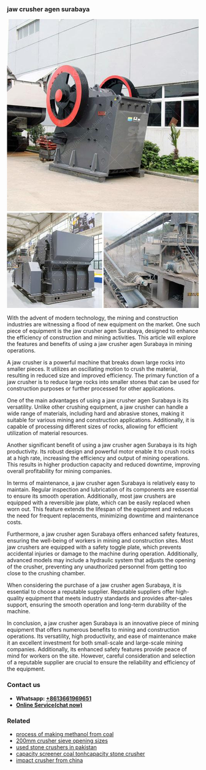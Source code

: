 <h3>jaw crusher agen surabaya</h3><img src='1708586972.jpg' alt=''><p>With the advent of modern technology, the mining and construction industries are witnessing a flood of new equipment on the market. One such piece of equipment is the jaw crusher agen Surabaya, designed to enhance the efficiency of construction and mining activities. This article will explore the features and benefits of using a jaw crusher agen Surabaya in mining operations.</p><p>A jaw crusher is a powerful machine that breaks down large rocks into smaller pieces. It utilizes an oscillating motion to crush the material, resulting in reduced size and improved efficiency. The primary function of a jaw crusher is to reduce large rocks into smaller stones that can be used for construction purposes or further processed for other applications.</p><p>One of the main advantages of using a jaw crusher agen Surabaya is its versatility. Unlike other crushing equipment, a jaw crusher can handle a wide range of materials, including hard and abrasive stones, making it suitable for various mining and construction applications. Additionally, it is capable of processing different sizes of rocks, allowing for efficient utilization of material resources.</p><p>Another significant benefit of using a jaw crusher agen Surabaya is its high productivity. Its robust design and powerful motor enable it to crush rocks at a high rate, increasing the efficiency and output of mining operations. This results in higher production capacity and reduced downtime, improving overall profitability for mining companies.</p><p>In terms of maintenance, a jaw crusher agen Surabaya is relatively easy to maintain. Regular inspection and lubrication of its components are essential to ensure its smooth operation. Additionally, most jaw crushers are equipped with a reversible jaw plate, which can be easily replaced when worn out. This feature extends the lifespan of the equipment and reduces the need for frequent replacements, minimizing downtime and maintenance costs.</p><p>Furthermore, a jaw crusher agen Surabaya offers enhanced safety features, ensuring the well-being of workers in mining and construction sites. Most jaw crushers are equipped with a safety toggle plate, which prevents accidental injuries or damage to the machine during operation. Additionally, advanced models may include a hydraulic system that adjusts the opening of the crusher, preventing any unauthorized personnel from getting too close to the crushing chamber.</p><p>When considering the purchase of a jaw crusher agen Surabaya, it is essential to choose a reputable supplier. Reputable suppliers offer high-quality equipment that meets industry standards and provides after-sales support, ensuring the smooth operation and long-term durability of the machine.</p><p>In conclusion, a jaw crusher agen Surabaya is an innovative piece of mining equipment that offers numerous benefits to mining and construction operations. Its versatility, high productivity, and ease of maintenance make it an excellent investment for both small-scale and large-scale mining companies. Additionally, its enhanced safety features provide peace of mind for workers on the site. However, careful consideration and selection of a reputable supplier are crucial to ensure the reliability and efficiency of the equipment.</p><h3>Contact us</h3><ul><li><strong>Whatsapp:&nbsp;<a href="https://wa.me/8613661969651">+8613661969651</a></strong></li><li><a href="https://swt.shibang-china.com/?git&amp;zhl&amp;jaw crusher agen surabaya"><strong>Online Service(chat now)</strong></a></li></ul><h3>Related</h3><ul><li><a href='process of making methanol from coal.md'>process of making methanol from coal</a></li><li><a href='200mm crusher sieve opening sizes.md'>200mm crusher sieve opening sizes</a></li><li><a href='used stone crushers in pakistan.md'>used stone crushers in pakistan</a></li><li><a href='capacity screener coal tonhcapacity stone crusher.md'>capacity screener coal tonhcapacity stone crusher</a></li><li><a href='impact crusher from china.md'>impact crusher from china</a></li></ul>